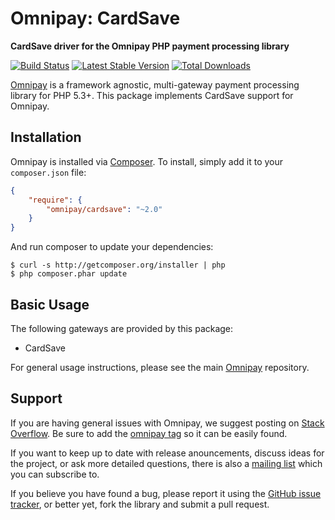# Omnipay: CardSave

**CardSave driver for the Omnipay PHP payment processing library**

[![Build Status](https://travis-ci.org/thephpleague/omnipay-cardsave.png?branch=master)](https://travis-ci.org/thephpleague/omnipay-cardsave)
[![Latest Stable Version](https://poser.pugx.org/omnipay/cardsave/version.png)](https://packagist.org/packages/omnipay/cardsave)
[![Total Downloads](https://poser.pugx.org/omnipay/cardsave/d/total.png)](https://packagist.org/packages/omnipay/cardsave)

[Omnipay](https://github.com/thephpleague/omnipay) is a framework agnostic, multi-gateway payment
processing library for PHP 5.3+. This package implements CardSave support for Omnipay.

## Installation

Omnipay is installed via [Composer](http://getcomposer.org/). To install, simply add it
to your `composer.json` file:

```json
{
    "require": {
        "omnipay/cardsave": "~2.0"
    }
}
```

And run composer to update your dependencies:

    $ curl -s http://getcomposer.org/installer | php
    $ php composer.phar update

## Basic Usage

The following gateways are provided by this package:

* CardSave

For general usage instructions, please see the main [Omnipay](https://github.com/thephpleague/omnipay)
repository.

## Support

If you are having general issues with Omnipay, we suggest posting on
[Stack Overflow](http://stackoverflow.com/). Be sure to add the
[omnipay tag](http://stackoverflow.com/questions/tagged/omnipay) so it can be easily found.

If you want to keep up to date with release anouncements, discuss ideas for the project,
or ask more detailed questions, there is also a [mailing list](https://groups.google.com/forum/#!forum/omnipay) which
you can subscribe to.

If you believe you have found a bug, please report it using the [GitHub issue tracker](https://github.com/thephpleague/omnipay-cardsave/issues),
or better yet, fork the library and submit a pull request.
